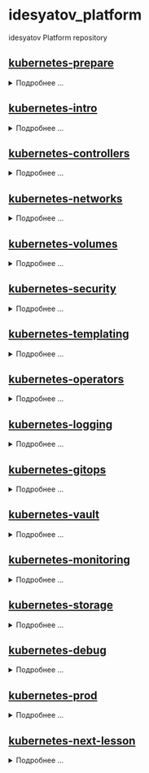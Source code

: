 # idesyatov_platform
idesyatov Platform repository

## [kubernetes-prepare](.github)
<details>
<summary>Подробнее ...</summary>

## Выполнено ДЗ № 1

* Организована структура

```sh
.github
├── PULL_REQUEST_TEMPLATE.md
├── auto_assign.yml
├── labeler.yml
└── workflows
 ├── auto-assign.yml
 ├── labeler.yml
 └── run-tests.yml
```
* Настройка локального окружения:
    + установка minikube
    + подключение k9s-cli
</details>

## [kubernetes-intro](kubernetes-intro)
<details>
<summary>Подробнее ...</summary>

## Выполнено ДЗ № 2

 - [X] Основное ДЗ
 - [X] Задание со *

## В процессе сделано:

- Создан Dockerfile для nginx, который показывает статические файлы из директорий /app внутри контейнера
- Создан web-pod.yaml манифест для образа подготовленного в предыдущем пункте с дополнительным контейнером инициализации
- Создан frontend-pod.yaml который при запуске падает с логом что не найдены переменные окружения для приложения
- Создан frontend-pod-healthy.yaml манифест, который запускает frontend образ. В манифесте установлены значения переменных окружения (деректива env)

## Как запустить проект:

- Скачиваем репозиторий выполнив команду
```sh
mkdir -p ~/Dev/otus-kuber-2023-02/ && cd $_ && \
git clone git@github.com:otus-kuber-2023-02/idesyatov_platform.git && \
git checkout -b kubernetes-intro
```

- Запускаем pod выполнив команду
```sh
kubectl apply -f ./kubernetes-intro/web-pod.yaml
```

- Запускаем pod Выполнив команду
```sh
kubectl apply -f ./kubernetes-intro/frontend-pod-healthy.yaml
```

## Как проверить работоспособность:

### проверка web-pod.yaml
- Проверить что нужный pod web запустился
```sh
kubectl get pod web
```

- Выполнить проброс порта
```sh
kubectl port-forward --address 0.0.0.0 pod/web 8000:8000
```

- Перейти по ссылке http://localhost:8000/index.html

### проверка frontend-pod-healthy.yaml
- Проверить что нужный pod web запустился
```sh
kubectl get pod frontend
```
- Выполнить проброс порта
```sh
kubectl port-forward --address 0.0.0.0 pod/frontend 8080:8080
```

- Перейти по ссылке http://localhost:8080

## PR checklist:
- [X] Выставлен label с темой домашнего задания
</details>

## [kubernetes-controllers](kubernetes-controllers)
<details>
<summary>Подробнее ...</summary>

# Выполнено ДЗ № 3

- [X] Основное ДЗ
- [X] Задание со *

## В процессе сделано:
- Изучены ReplicaSet, Deployment, DaemonSet
- Написаны и протестированы манифесты для работы с данными сущностями

## Как запустить проект:
- Задания для данного занятия описаны отдельными манифестами в директорий **./kubernetes-controllers** для запуска добавить имя манифеста:
```sh
kubectl apply -f ./kubernetes-controllers/[manifest_name.yaml]
```
- Пример запуска и проброса порта:
```sh
kubectl apply -f frontend-deployment.yaml

kubectl port-forward --address 0.0.0.0 deployment/frontend 8080:8080
```

## Как проверить работоспособность:
- Перейти по ссылке http://localhost:8080/

- Перейти по ссылке http://localhost:8080/_healthz

- Перейти по ссылке http://localhost:9100/metrics

## PR checklist:
- [X] Выставлен label с темой домашнего задания

</details>

## [kubernetes-networks](kubernetes-networks)
<details>
<summary>Подробнее ...</summary>

# Выполнено ДЗ № 4

- [X] Основное ДЗ
- [X] Задание со *

## В процессе сделано:
- добавлены probe к сервису web
- создан новый деплоймент для web
- испробованы разные стратегии обновления подов
- создание сервисов с clusterip, loadbalancer
(установка metallb из задания падает с failing to pull image, нужно менять регистри с docker.io на quay.io)
- сделал доступным coredns через metallb балансер
- запущен ingress-controller
## Как запустить проект:
- kubectl -f apply kubernetes-networks/web-deploy.yaml

## Как проверить работоспособность:
- Например, перейти по ссылке http://localhost:8080

## PR checklist:
- [X] Выставлен label с темой домашнего задания

</details>

## [kubernetes-volumes](kubernetes-volumes)
<details>
<summary>Подробнее ...</summary>

# Выполнено ДЗ № 5

- [X] Основное ДЗ
- [X] Задание со *

## В процессе сделано:
- создан statefulset
- создан pvc/pv
- создан secret используемый в pod

## Как запустить проект:
- kubectl apply -f ./kubernetes-volumes/

## Как проверить работоспособность:
- kubectl get statefulsets
- kubectl get pods
- kubectl get pvc
- kubectl get pv
- kubectl exec minio-0 env

## PR checklist:
- [X] Выставлен label с темой домашнего задания

</details>

## [kubernetes-security](kubernetes-security)
<details>
<summary>Подробнее ...</summary>

# Выполнено ДЗ № 6

- [X] Основное ДЗ
- [X] Задание со *

## В процессе сделано:
- написаны манифесты для создания service account
- написали манифесты для создания и назначения ролей RoleBinding / ClusterRole

## Как запустить проект:
- kubectl apply -f ./kubernetes-security/task01/
- kubectl apply -f ./kubernetes-security/task02/
- kubectl apply -f ./kubernetes-security/task03/

## Как проверить работоспособность:
- kubectl get serviceaccounts -n prometheus -o yaml
- kubectl get serviceaccounts -n dev -o yaml
- kubectl get rolebindings -n dev -o yaml


## PR checklist:
- [X] Выставлен label с темой домашнего задания

</details>

## [kubernetes-templating](./kubernetes-templating)
<details>
<summary>Подробнее ...</summary>

# Выполнено ДЗ № 7

- [X] Основное ДЗ
- [ ] Задание со *

## В процессе сделано:
- установка helm
- установка из chart
- создание собственных chart

## Как запустить проект:
- ./kubernetes-templating/repo.sh
- kubectl apply -f ./kubernetes-templating/

## Как проверить работоспособность:
- Например, перейти по ссылке 
```bash
https://*.<IP>.nip.io
```

## PR checklist:
- [X] Выставлен label с темой домашнего задания

</details>

## [kubernetes-operators](./kubernetes-operators)
<details>
<summary>Подробнее ...</summary>

# Выполнено ДЗ № 8

- [X] Основное ДЗ
- [ ] Задание со *

## В процессе сделано:
- Созданы манифесты для crd

## Как запустить проект:
- kubectl apply -f ./kubernetes-operators

## Как проверить работоспособность:
- kubectl get jobs 

## PR checklist:
- [X] Выставлен label с темой домашнего задания

</details>

## [kubernetes-logging](./kubernetes-logging)
<details>
<summary>Подробнее ...</summary>

# Выполнено ДЗ № 9

- [X] Основное ДЗ
- [ ] Задание со *

## В процессе сделано:
- Созданы манифесты для crd

## Как запустить проект:
- kubectl apply -f ./kubernetes-logging

## PR checklist:
- [X] Выставлен label с темой домашнего задания

</details>

## [kubernetes-gitops](./kubernetes-gitops)
<details>
<summary>Подробнее ...</summary>

# Выполнено ДЗ № 10

- [X] Основное ДЗ
- [ ] Задание со *

## В процессе сделано:
- Создан кластер черезв в yandex cloud
- Создан проект gitlab.com для gitops практики
- Выполнены основные задания

## Как запустить проект:
- kubectl apply -f ./kubernetes-gitops

## PR checklist:
- [X] Выставлен label с темой домашнего задания

</details>

## [kubernetes-vault](./kubernetes-vault)
<details>
<summary>Подробнее ...</summary>

# Выполнено ДЗ №

- [X] Основное ДЗ
- [ ] Задание со *

## Как запустить проект:
- kubectl apply -f ./kubernetes-vault

## PR checklist:
- [X] Выставлен label с темой домашнего задания

</details>

## [kubernetes-monitoring](./kubernetes-monitoring)
<details>
<summary>Подробнее ...</summary>

# Выполнено ДЗ №

- [X] Основное ДЗ
- [ ] Задание со *

## В процессе сделано:
- Созданы манифесты для сервис мониторинга

## Как запустить проект:
- kubectl -f ./kubernetes-monitoring

## PR checklist:
- [X] Выставлен label с темой домашнего задания

</details>

## [kubernetes-storage](./kubernetes-storage)
<details>
<summary>Подробнее ...</summary>

# Выполнено ДЗ №

- [X] Основное ДЗ
- [ ] Задание со *

## В процессе сделано:
- Созданы манифесты для csi

## Как запустить проект:
- kubectl -f ./kubernetes-storage

## PR checklist:
- [X] Выставлен label с темой домашнего задания

</details>

## [kubernetes-debug](./kubernetes-debug)
<details>
<summary>Подробнее ...</summary>

# Выполнено ДЗ №

- [X] Основное ДЗ
- [ ] Задание со *

## В процессе сделано:
- Созданы манифесты для поиграться c процессами при помощи strace

## Как запустить проект:
- kubectl -f ./kubernetes-debug 

## Как проверить работоспособность:
- Например, перейти по ссылке http://localhost:8080

## PR checklist:
- [X] Выставлен label с темой домашнего задания

</details>

## [kubernetes-prod](./kubernetes-prod)
<details>
<summary>Подробнее ...</summary>

# Выполнено ДЗ №

- [X] Основное ДЗ
- [ ] Задание со *

## В процессе сделано:
- Собираем кластер с помощью kubeadm

## PR checklist:
- [X] Выставлен label с темой домашнего задания

</details>

## [kubernetes-next-lesson](./)
<details>
<summary>Подробнее ...</summary>

# Выполнено ДЗ №

- [ ] Основное ДЗ
- [ ] Задание со *

## В процессе сделано:
- Пункт 1
- Пункт 2

## Как запустить проект:
- Например, запустить команду X в директории Y

## Как проверить работоспособность:
- Например, перейти по ссылке http://localhost:8080

## PR checklist:
- [ ] Выставлен label с темой домашнего задания

</details>